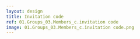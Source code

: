 ```yaml
---
layout: design
title: Invitation code
ref: 01.Groups_03.Members_c.invitation code
image: 01.Groups_03.Members_c.invitation code.png
---
```

